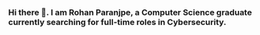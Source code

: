 ### Hi there 👋. I am Rohan Paranjpe, a Computer Science graduate currently searching for full-time roles in Cybersecurity.
